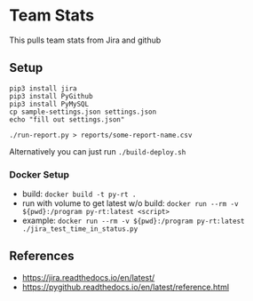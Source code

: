 # Team Stats

This pulls team stats from Jira and github

## Setup

```shell
pip3 install jira
pip3 install PyGithub
pip3 install PyMySQL
cp sample-settings.json settings.json
echo "fill out settings.json"
```

`./run-report.py > reports/some-report-name.csv`

Alternatively you can just run `./build-deploy.sh`

### Docker Setup

* build: `docker build -t py-rt .`
* run with volume to get latest w/o build: `docker run --rm -v ${pwd}:/program py-rt:latest <script>`
* example: `docker run --rm -v ${pwd}:/program py-rt:latest ./jira_test_time_in_status.py`

## References

* https://jira.readthedocs.io/en/latest/
* https://pygithub.readthedocs.io/en/latest/reference.html
